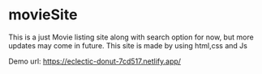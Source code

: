 # movieSite
This is a just Movie listing site along with search option for now, but more updates may come in future.
This site is made by using html,css and Js

Demo url:
https://eclectic-donut-7cd517.netlify.app/
